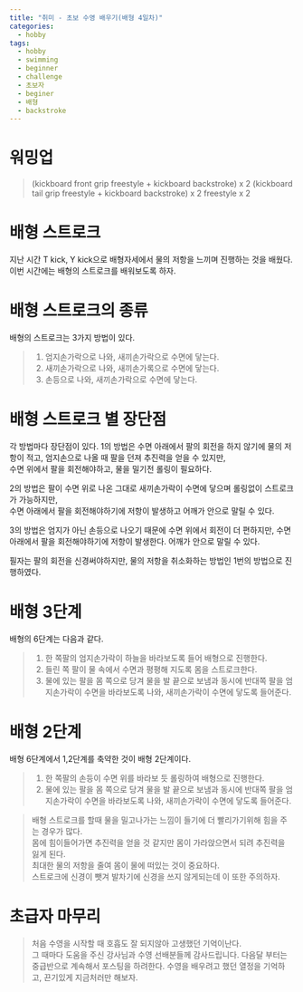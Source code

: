 ```yaml
---
title: "취미 - 초보 수영 배우기(배형 4일차)"
categories:
  - hobby
tags:
  - hobby
  - swimming
  - beginner
  - challenge
  - 초보자
  - beginer
  - 배형
  - backstroke
---
```



# 워밍업
> (kickboard front grip freestyle + kickboard backstroke) x 2
> (kickboard tail grip freestyle + kickboard backstroke) x 2
> freestyle x 2  


# 배형 스트로크
지난 시간 T kick, Y kick으로 배형자세에서 물의 저항을 느끼며 진행하는 것을 배웠다.  
이번 시간에는 배형의 스트로크를 배워보도록 하자. 


# 배형 스트로크의 종류
배형의 스트로크는 3가지 방법이 있다. 
> 1. 엄지손가락으로 나와, 새끼손가락으로 수면에 닿는다.   
> 2. 새끼손가락으로 나와, 새끼손가록으로 수면에 닿는다. 
> 3. 손등으로 나와, 새끼손가락으로 수면에 닿는다.  


# 배형 스트로크 별 장단점
각 방법마다 장단점이 있다. 
1의 방법은 수면 아래에서 팔의 회전을 하지 않기에 물의 저항이 적고, 엄지손으로 나올 때 팔을 던져 추진력을 얻을 수 있지만,  
수면 위에서 팔을 회전해야하고, 물을 밀기전 롤링이 필요하다. 


2의 방법은 팔이 수면 위로 나온 그대로 새끼손가락이 수면에 닿으며 롤링없이 스트로크가 가능하지만,  
수면 아래에서 팔을 회전해야하기에 저항이 발생하고 어깨가 안으로 말릴 수 있다.  


3의 방법은 엄지가 아닌 손등으로 나오기 때문에 수면 위에서 회전이 더 편하지만,
수면 아래에서 팔을 회전해야하기에 저항이 발생한다. 어깨가 안으로 말릴 수 있다.


필자는 팔의 회전을 신경써야하지만, 물의 저항을 취소화하는 방법인 1번의 방법으로 진행하였다. 


# 배형 3단계
배형의 6단계는 다음과 같다. 
> 1. 한 쪽팔의 엄지손가락이 하늘을 바라보도록 들어 배형으로 진행한다.  
> 2. 들린 쪽 팔이 물 속에서 수면과 평평해 지도록 몸을 스트로크한다.  
> 3. 물에 있는 팔을 몸 쪽으로 당겨 물을 발 끝으로 보냄과 동시에 반대쪽 팔을 엄지손가락이 수면을 바라보도록 나와, 새끼손가락이 수면에 닿도록 들어준다. 


# 배형 2단계
배형 6단계에서 1,2단계를 축약한 것이 배형 2단계이다. 
> 1. 한 쪽팔의 손등이 수면 위를 바라보 듯 롤링하여 배형으로 진행한다. 
> 2. 물에 있는 팔을 몸 쪽으로 당겨 물을 발 끝으로 보냄과 동시에 반대쪽 팔을 엄지손가락이 수면을 바라보도록 나와, 새끼손가락이 수면에 닿도록 들어준다. 



> 배형 스트로크를 할때 물을 밀고나가는 느낌이 들기에 더 빨리가기위해 힘을 주는 경우가 많다.  
> 몸에 힘이들어가면 추진력을 얻을 것 같지만 몸이 가라앉으면서 되려 추진력을 잃게 된다.  
> 최대한 물의 저항을 줄여 몸이 물에 떠있는 것이 중요하다.  
> 스트로크에 신경이 뺏겨 발차기에 신경을 쓰지 않게되는데 이 또한 주의하자. 


# 초급자 마무리
> 처음 수영을 시작할 때 호흡도 잘 되지않아 고생했던 기억이난다.  
> 그 때마다 도움을 주신 강사님과 수영 선배분들께 감사드립니다. 
> 다음달 부터는 중급반으로 계속해서 포스팅을 하려한다. 
> 수영을 배우려고 했던 열정을 기억하고, 끈기있게 지금처러만 해보자.  